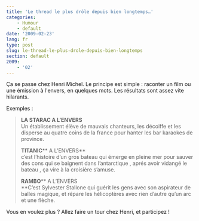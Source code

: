 ```yaml
---
title: 'Le thread le plus drôle depuis bien longtemps…'
categories:
    - Humour
    - default
date: '2009-02-23'
lang: fr
type: post
slug: le-thread-le-plus-drole-depuis-bien-longtemps
section: default
2009:
    - '02'
---
```


Ça se passe chez Henri Michel. Le principe est simple&nbsp;: raconter un film ou une émission à l'envers, en quelques mots. Les résultats sont assez vite hilarants.

<!--more-->

Exemples&nbsp;:

> **LA STARAC A L’ENVERS**  
> Un établissement élève de mauvais chanteurs, les décoiffe et les disperse au quatre coins de la france pour hanter les bar karaokes de province.  
> 
> **TITANIC**** A L’ENVERS**  
> c’est l’histoire d’un gros bateau qui émerge en pleine mer pour sauver des cons qui se baignent dans l’antarctique , aprés avoir vidangé le bateau , ça vire à la croisière s’amuse.  
> 
> **RAMBO**** A L’ENVERS  
> **C’est Sylvester Stallone qui guérit les gens avec son aspirateur de balles magique, et répare les hélicoptères avec rien d’autre qu’un arc et une flèche.

Vous en voulez plus&nbsp;? Allez faire un tour chez Henri, et participez&nbsp;!